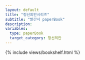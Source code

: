 ```yaml
---
layout: default
title: "정선의안시리즈"
subtitle: "발간서 paperBook"
description:
variables:
  type: paperBook
  target_category: 정선의안
---
```


{% include views/bookshelf.html %}
